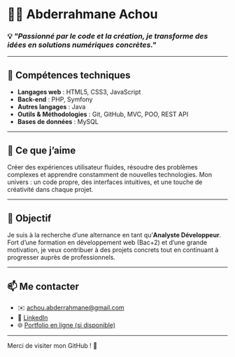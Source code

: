 # 👨‍💻 Abderrahmane Achou

### 💡 *"Passionné par le code et la création, je transforme des idées en solutions numériques concrètes."*

---

## 🔧 Compétences techniques

- **Langages web** : HTML5, CSS3, JavaScript
- **Back-end** : PHP, Symfony
- **Autres langages** : Java
- **Outils & Méthodologies** : Git, GitHub, MVC, POO, REST API
- **Bases de données** : MySQL

---

## 🧠 Ce que j’aime

Créer des expériences utilisateur fluides, résoudre des problèmes complexes et apprendre constamment de nouvelles technologies. Mon univers : un code propre, des interfaces intuitives, et une touche de créativité dans chaque projet.

---

## 🎯 Objectif

Je suis à la recherche d’une alternance en tant qu’**Analyste Développeur**. Fort d’une formation en développement web (Bac+2) et d’une grande motivation, je veux contribuer à des projets concrets tout en continuant à progresser auprès de professionnels.

---

## 📫 Me contacter

- ✉️ achou.abderrahmane@gmail.com
- 💼 [LinkedIn](https://www.linkedin.com/in/TON-LIEN)
- 🌐 [Portfolio en ligne (si disponible)](https://TON-PORTFOLIO)

---

Merci de visiter mon GitHub ! 🚀

